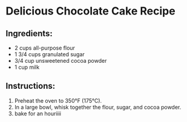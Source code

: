 # Delicious Chocolate Cake Recipe

## Ingredients:
- 2 cups all-purpose flour
- 1 3/4 cups granulated sugar
- 3/4 cup unsweetened cocoa powder
- 1 cup milk

## Instructions:
1. Preheat the oven to 350°F (175°C).
2. In a large bowl, whisk together the flour, sugar, and cocoa powder.
3. bake for an houriiii